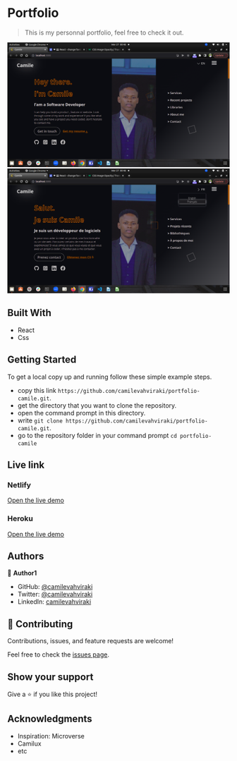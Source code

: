 
 # Portfolio

> This is my personnal portfolio, feel free to check it out.

<div>
  <img src='./src/images/screen1.png' alt="">
  <img src='./src/images/screen2.png' alt="">
</div>

## Built With

- React
- Css

 ## Getting Started

To get a local copy up and running follow these simple example steps.

- copy this link `https://github.com/camilevahviraki/portfolio-camile.git`.
- get the directory that you want to clone the repository.
- open the command prompt in this directory.
- write `git clone https://github.com/camilevahviraki/portfolio-camile.git`.
- go to the repository folder in your command prompt `cd portfolio-camile`

## Live link

### Netlify

[Open the live demo](https://portfolio-camile.netlify.app/)

### Heroku

[Open the live demo](https://portfolio-camile.herokuapp.com/)

## Authors

👤 **Author1**

- GitHub: [@camilevahviraki](https://github.com/camilevahviraki)
- Twitter: [@camilevahviraki](https://twitter.com/CamileVahviraki)
- LinkedIn: [camilevahviraki](https://www.linkedin.com/in/camile-vahviraki-8180a6232/)



## 🤝 Contributing

Contributions, issues, and feature requests are welcome!

Feel free to check the [issues page](../../issues/).

## Show your support

Give a ⭐️ if you like this project!

## Acknowledgments

- Inspiration: Microverse
- Camilux
- etc
